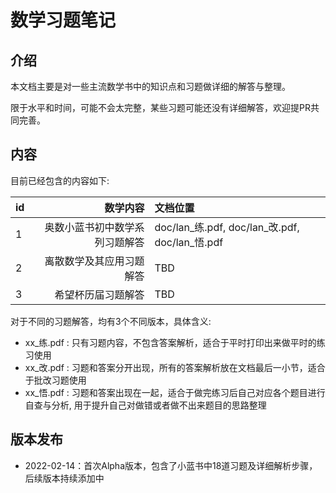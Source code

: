# 数学习题笔记

## 介绍
本文档主要是对一些主流数学书中的知识点和习题做详细的解答与整理。

限于水平和时间，可能不会太完整，某些习题可能还没有详细解答，欢迎提PR共同完善。

## 内容

目前已经包含的内容如下:


id  | 数学内容 | 文档位置 |
:-- | ----:  |  :---- |
1 | 奥数小蓝书初中数学系列习题解答  | doc/lan_练.pdf, doc/lan_改.pdf, doc/lan_悟.pdf |
2 | 离散数学及其应用习题解答 | TBD |
3 | 希望杯历届习题解答 | TBD |


对于不同的习题解答，均有3个不同版本，具体含义:

- xx_练.pdf : 只有习题内容，不包含答案解析，适合于平时打印出来做平时的练习使用
- xx_改.pdf : 习题和答案分开出现，所有的答案解析放在文档最后一小节，适合于批改习题使用
- xx_悟.pdf : 习题和答案出现在一起，适合于做完练习后自己对应各个题目进行自查与分析, 用于提升自己对做错或者做不出来题目的思路整理

## 版本发布

- 2022-02-14：首次Alpha版本，包含了小蓝书中18道习题及详细解析步骤，后续版本持续添加中